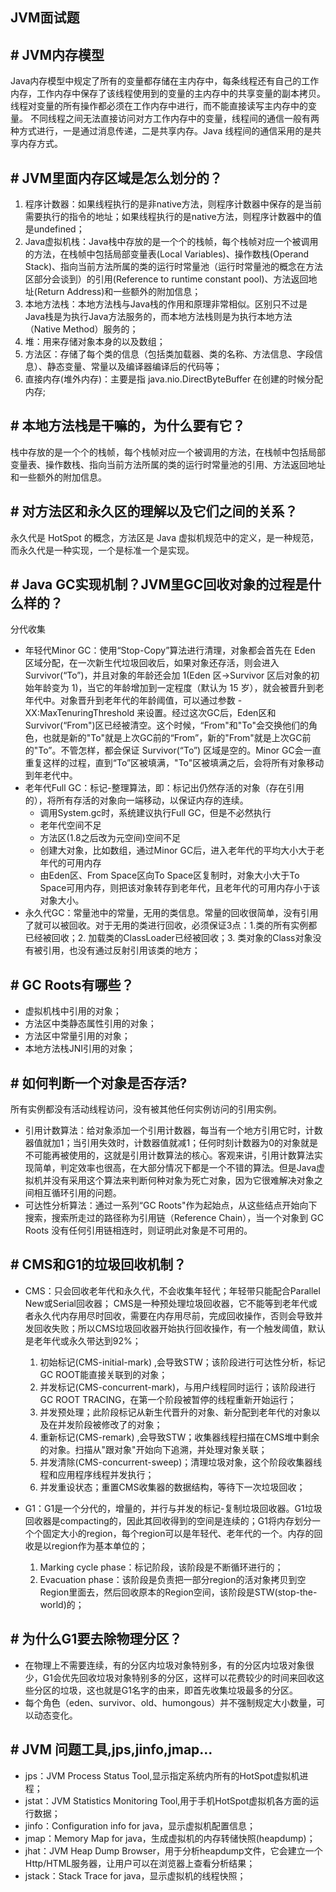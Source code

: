 ## JVM面试题

## \# JVM内存模型
Java内存模型中规定了所有的变量都存储在主内存中，每条线程还有自己的工作内存，工作内存中保存了该线程使用到的变量的主内存中的共享变量的副本拷贝。
线程对变量的所有操作都必须在工作内存中进行，而不能直接读写主内存中的变量。
不同线程之间无法直接访问对方工作内存中的变量，线程间的通信一般有两种方式进行，一是通过消息传递，二是共享内存。Java 线程间的通信采用的是共享内存方式。

## \# JVM里面内存区域是怎么划分的？
1. 程序计数器：如果线程执行的是非native方法，则程序计数器中保存的是当前需要执行的指令的地址；如果线程执行的是native方法，则程序计数器中的值是undefined；
2. Java虚拟机栈：Java栈中存放的是一个个的栈帧，每个栈帧对应一个被调用的方法，在栈帧中包括局部变量表(Local Variables)、操作数栈(Operand Stack)、指向当前方法所属的类的运行时常量池（运行时常量池的概念在方法区部分会谈到）的引用(Reference to runtime constant pool)、方法返回地址(Return Address)和一些额外的附加信息；
3. 本地方法栈：本地方法栈与Java栈的作用和原理非常相似。区别只不过是Java栈是为执行Java方法服务的，而本地方法栈则是为执行本地方法（Native Method）服务的；
4. 堆：用来存储对象本身的以及数组；
5. 方法区：存储了每个类的信息（包括类加载器、类的名称、方法信息、字段信息）、静态变量、常量以及编译器编译后的代码等；
6. 直接内存(堆外内存)：主要是指 java.nio.DirectByteBuffer 在创建的时候分配内存;

## \# 本地方法栈是干嘛的，为什么要有它？
栈中存放的是一个个的栈帧，每个栈帧对应一个被调用的方法，在栈帧中包括局部变量表、操作数栈、指向当前方法所属的类的运行时常量池的引用、方法返回地址和一些额外的附加信息。

## \# 对方法区和永久区的理解以及它们之间的关系？
永久代是 HotSpot 的概念，方法区是 Java 虚拟机规范中的定义，是一种规范，而永久代是一种实现，一个是标准一个是实现。

## \# Java GC实现机制？JVM里GC回收对象的过程是什么样的？
分代收集
- 年轻代Minor GC：使用“Stop-Copy”算法进行清理，对象都会首先在 Eden 区域分配，在一次新生代垃圾回收后，如果对象还存活，则会进入 Survivor(“To”)，并且对象的年龄还会加 1(Eden 区->Survivor 区后对象的初始年龄变为 1)，当它的年龄增加到一定程度（默认为 15 岁），就会被晋升到老年代中。对象晋升到老年代的年龄阈值，可以通过参数 -XX:MaxTenuringThreshold 来设置。经过这次GC后，Eden区和Survivor(“From")区已经被清空。这个时候，“From"和"To"会交换他们的角色，也就是新的"To"就是上次GC前的“From”，新的"From"就是上次GC前的"To”。不管怎样，都会保证 Survivor(“To”) 区域是空的。Minor GC会一直重复这样的过程，直到“To”区被填满，"To"区被填满之后，会将所有对象移动到年老代中。
- 老年代Full GC：标记-整理算法，即：标记出仍然存活的对象（存在引用的），将所有存活的对象向一端移动，以保证内存的连续。
  - 调用System.gc时，系统建议执行Full GC，但是不必然执行
  - 老年代空间不足
  - 方法区(1.8之后改为元空间)空间不足
  - 创建大对象，比如数组，通过Minor GC后，进入老年代的平均大小大于老年代的可用内存
  - 由Eden区、From Space区向To Space区复制时，对象大小大于To Space可用内存，则把该对象转存到老年代，且老年代的可用内存小于该对象大小。
- 永久代GC：常量池中的常量，无用的类信息。常量的回收很简单，没有引用了就可以被回收。对于无用的类进行回收，必须保证3点：1.类的所有实例都已经被回收；2. 加载类的ClassLoader已经被回收；3. 类对象的Class对象没有被引用，也没有通过反射引用该类的地方；

## \# GC Roots有哪些？
- 虚拟机栈中引用的对象；
- 方法区中类静态属性引用的对象；
- 方法区中常量引用的对象；
- 本地方法栈JNI引用的对象；

## \# 如何判断一个对象是否存活?
所有实例都没有活动线程访问，没有被其他任何实例访问的引用实例。
- 引用计数算法：给对象添加一个引用计数器，每当有一个地方引用它时，计数器值就加1；当引用失效时，计数器值就减1；任何时刻计数器为0的对象就是不可能再被使用的，这就是引用计数算法的核心。客观来讲，引用计数算法实现简单，判定效率也很高，在大部分情况下都是一个不错的算法。但是Java虚拟机并没有采用这个算法来判断何种对象为死亡对象，因为它很难解决对象之间相互循环引用的问题。
- 可达性分析算法：通过一系列“GC Roots"作为起始点，从这些结点开始向下搜索，搜索所走过的路径称为引用链（Reference Chain），当一个对象到 GC Roots 没有任何引用链相连时，则证明此对象是不可用的。

## \# CMS和G1的垃圾回收机制？
- CMS：只会回收老年代和永久代，不会收集年轻代；年轻带只能配合Parallel New或Serial回收器； CMS是一种预处理垃圾回收器，它不能等到老年代或者永久代内存用尽时回收，需要在内存用尽前，完成回收操作，否则会导致并发回收失败；所以CMS垃圾回收器开始执行回收操作，有一个触发阈值，默认是老年代或永久带达到92%；
  1. 初始标记(CMS-initial-mark) ,会导致STW；该阶段进行可达性分析，标记GC ROOT能直接关联到的对象；
  2. 并发标记(CMS-concurrent-mark)，与用户线程同时运行；该阶段进行GC ROOT TRACING，在第一个阶段被暂停的线程重新开始运行；
  3. 并发预处理；此阶段标记从新生代晋升的对象、新分配到老年代的对象以及在并发阶段被修改了的对象；
  4. 重新标记(CMS-remark) ,会导致STW；收集器线程扫描在CMS堆中剩余的对象。扫描从"跟对象"开始向下追溯，并处理对象关联；
  5. 并发清除(CMS-concurrent-sweep)；清理垃圾对象，这个阶段收集器线程和应用程序线程并发执行；
  6. 并发重设状态；重置CMS收集器的数据结构，等待下一次垃圾回收；

- G1：G1是一个分代的，增量的，并行与并发的标记-复制垃圾回收器。G1垃圾回收器是compacting的，因此其回收得到的空间是连续的；G1将内存划分一个个固定大小的region，每个region可以是年轻代、老年代的一个。内存的回收是以region作为基本单位的；
  1. Marking cycle phase：标记阶段，该阶段是不断循环进行的；
  2. Evacuation phase：该阶段是负责把一部分region的活对象拷贝到空Region里面去，然后回收原本的Region空间，该阶段是STW(stop-the-world)的；

## \# 为什么G1要去除物理分区？
- 在物理上不需要连续，有的分区内垃圾对象特别多，有的分区内垃圾对象很少，G1会优先回收垃圾对象特别多的分区，这样可以花费较少的时间来回收这些分区的垃圾，这也就是G1名字的由来，即首先收集垃圾最多的分区。
- 每个角色（eden、survivor、old、humongous）并不强制规定大小数量，可以动态变化。

## \# JVM 问题工具,jps,jinfo,jmap...
- jps：JVM Process Status Tool,显示指定系统内所有的HotSpot虚拟机进程；
- jstat：JVM Statistics Monitoring Tool,用于手机HotSpot虚拟机各方面的运行数据；
- jinfo：Configuration info for java，显示虚拟机配置信息；
- jmap：Memory Map for java，生成虚拟机的内存转储快照(heapdump)；
- jhat：JVM Heap Dump Browser，用于分析heapdump文件，它会建立一个Http/HTML服务器，让用户可以在浏览器上查看分析结果；
- jstack：Stack Trace for java，显示虚拟机的线程快照；